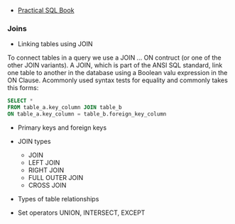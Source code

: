 - [Practical SQL Book](https://practicalsql.com/)

### Joins

- Linking tables using JOIN

To connect tables in a query we use a JOIN ... ON contruct (or one of the other JOIN variants). A JOIN, which is part of the ANSI SQL standard, link one table to another in the database using a Boolean valu expression in the ON Clause. Acommonly used syntax tests for equality and commonly takes this forms:

```sql
SELECT *
FROM table_a.key_column JOIN table_b
ON table_a.key_column = table_b.foreign_key_column
```

- Primary keys and foreign keys

- JOIN types
  - JOIN
  - LEFT JOIN
  - RIGHT JOIN
  - FULL OUTER JOIN
  - CROSS JOIN

- Types of table relationships
- Set operators UNION, INTERSECT, EXCEPT